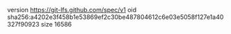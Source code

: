 version https://git-lfs.github.com/spec/v1
oid sha256:a4202e3f458b1e53869ef2c30be487804612c6e03e5058f127e1a40327f90923
size 16586
